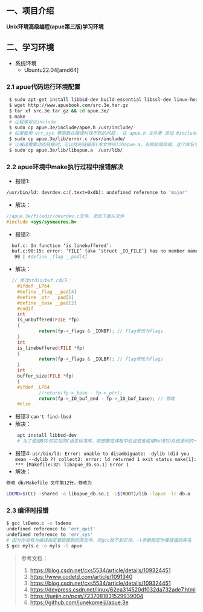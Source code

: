 ## 一、项目介绍

**Unix环境高级编程(apue第三版)学习环境**

## 二、学习环境
* 系统环境
  * Ubuntu22.04[amd64]
### 2.1 apue代码运行环境配置
  ```sh
   $ sudo apt-get install libbsd-dev build-essential libssl-dev linux-headers-$(uname -r)  graphviz autoconf automake bzip2 debhelper dh-autoreconf libssl-dev libtool openssl procps libc6-dev netbase uuid-runtime  openssl libcap-ng-dev 
   $ wget http://www.apuebook.com/src.3e.tar.gz
   $ tar xf src.3e.tar.gz && cd apue.3e/
   $ make 
   # 让程序可以include
   $ sudo cp apue.3e/include/apue.h /usr/include/
   # 如果使用 err_sys 等函数在编译时找不到的问题： 在 apue.h 文件里 添加 #include "error.c" 即可
   $ sudo cp apue.3e/lib/error.c /usr/include/
   # 让编译需要动态链接时，可以找到链接库(库文件叫libapue.a，去掉前缀后缀，这个库名字实际是apue)
   $ sudo cp apue.3e/lib/libapue.a  /usr/lib/
  
  ```
### 2.2 apue环境中make执行过程中报错解决

* 报错1:
```bash
/usr/bin/ld: devrdev.c:(.text+0xdb): undefined reference to 'major'
```
* 解决：
```c
//apue.3e/filedir/devrdev.c文件，添加下面头文件
#include <sys/sysmacros.h>
```
* 报错2:
```bash
  buf.c: In function ‘is_linebuffered’:
  buf.c:90:15: error: ‘FILE’ {aka ‘struct _IO_FILE’} has no member named ‘__pad’; did you mean ‘__pad5’?
   90 | #define _flag __pad[4]
```
* 解决：
```c
  // 修改stdio/buf.c如下：
    #ifdef _LP64
    #define _flag __pad[4]
    #define _ptr __pad[1]
    #define _base __pad[2]
    #endif
    int
    is_unbuffered(FILE *fp)
    {
            return(fp->_flags & _IONBF); // flag修改为flags
    }
    int
    is_linebuffered(FILE *fp)
    {
            return(fp->_flags & _IOLBF); // flag修改为flags
    }
    int
    buffer_size(FILE *fp)
    {
    #ifdef _LP64
            //return(fp->_base - fp->_ptr);
            return(fp->_IO_buf_end - fp->_IO_buf_base); // 修改
    #else
  ```
* 报错3:`can't find-lbsd`
* 解决：
```bash
    apt install libbsd-dev
	# 为了使用BSD的实现的C语言标准库，如想要在课程中验证或者使用NetBSD系统源码的一些实现，也可能会用到,安装好后可以在/usr/include/bsd 目录下找到一些如stdio.h头文件
```
* 报错4: `usr/bin/ld: Error: unable to disambiguate: -dylib (did you mean --dylib ?)
collect2: error: ld returned 1 exit status
make[1]: *** [Makefile:32: libapue_db.so.1] Error 1`
* 解决：
```bash
修改 db/Makefile 文件第12行，修改为 

LDCMD=$(CC) -shared -o libapue_db.so.1 -L$(ROOT)/lib -lapue -lc db.o

```
### 2.3 编译时报错
```bash
$ gcc lsDemo.c -o lsdemo
undefined reference to 'err_quit'
undefined reference to 'err_sys'
# 因为你没有为编译指定要链接到的库文件，而gcc找不到实体。-l参数指定你要链接的库名
$ gcc myls.c -o myls -l apue
```
> 参考文档：
>
> 1. https://blog.csdn.net/cxs5534/article/details/109324451
> 2. https://www.codetd.com/article/1091340
> 3. https://blog.csdn.net/cxs5534/article/details/109324451
> 4. https://devpress.csdn.net/linux/62ea314520df032da732ade7.html
> 5. https://juejin.cn/post/7237081831529939004
> 6. https://github.com/junekomeiji/apue.3e
